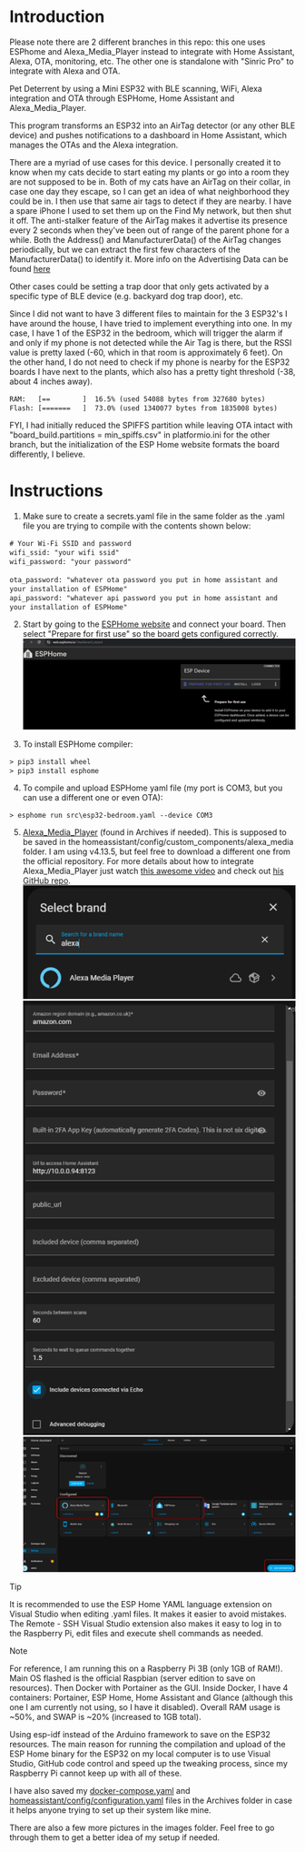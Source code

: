 # Introduction

Please note there are 2 different branches in this repo: this one uses ESPhome and Alexa_Media_Player instead to integrate with Home Assistant, Alexa, OTA, monitoring, etc. The other one is standalone with "Sinric Pro" to integrate with Alexa and OTA.

Pet Deterrent by using a Mini ESP32 with BLE scanning, WiFi, Alexa integration and OTA through ESPHome, Home Assistant and Alexa_Media_Player.

This program transforms an ESP32 into an AirTag detector (or any other BLE device) and pushes notifications to a dashboard in Home Assistant, which manages the OTAs and the Alexa integration.

There are a myriad of use cases for this device. I personally created it to know when my cats decide to start eating my plants or go into a room they are not supposed to be in. Both of my cats have an AirTag on their collar, in case one day they escape, so I can get an idea of what neighborhood they could be in. I then use that same air tags to detect if they are nearby. I have a spare iPhone I used to set them up on the Find My network, but then shut it off. The anti-stalker feature of the AirTag makes it advertise its presence every 2 seconds when they've been out of range of the parent phone for a while. Both the Address() and ManufacturerData() of the AirTag changes periodically, but we can extract the first few characters of the ManufacturerData() to identify it. More info on the Advertising Data can be found [here](https://adamcatley.com/AirTag.html)

Other cases could be setting a trap door that only gets activated by a specific type of BLE device (e.g. backyard dog trap door), etc.

Since I did not want to have 3 different files to maintain for the 3 ESP32's I have around the house, I have tried to implement everything into one. 
In my case, I have 1 of the ESP32 in the bedroom, which will trigger the alarm if and only if my phone is not detected while the Air Tag is there, but the RSSI value is pretty laxed (-60, which in that room is approximately 6 feet). 
On the other hand, I do not need to check if my phone is nearby for the ESP32 boards I have next to the plants, which also has a pretty tight threshold (-38, about 4 inches away).

```
RAM:   [==        ]  16.5% (used 54088 bytes from 327680 bytes)
Flash: [=======   ]  73.0% (used 1340077 bytes from 1835008 bytes)
```
FYI, I had initially reduced the SPIFFS partition while leaving OTA intact with "board_build.partitions = min_spiffs.csv" in platformio.ini for the other branch, but the initialization of the ESP Home website formats the board differently, I believe.

# Instructions

1. Make sure to create a secrets.yaml file in the same folder as the .yaml file you are trying to compile with the contents shown below:
```
# Your Wi-Fi SSID and password
wifi_ssid: "your wifi ssid"
wifi_password: "your password"

ota_password: "whatever ota password you put in home assistant and your installation of ESPHome"
api_password: "whatever api password you put in home assistant and your installation of ESPHome"
```

2. Start by going to the [ESPHome website](https://web.esphome.io/?dashboard_wizard) and connect your board. Then select "Prepare for first use" so the board gets configured correctly. ![Screenshot of ESPHome Website](images/Capture10.PNG)

3. To install ESPHome compiler:
```
> pip3 install wheel
> pip3 install esphome
```

4. To compile and upload ESPHome yaml file (my port is COM3, but you can use a different one or even OTA):
```
> esphome run src\esp32-bedroom.yaml --device COM3
```

5. [Alexa_Media_Player](https://github.com/alandtse/alexa_media_player/releases/download/v4.13.5/alexa_media.zip) (found in Archives if needed). 
This is supposed to be saved in the homeassistant/config/custom_components/alexa_media folder. I am using v4.13.5, but feel free to download a different one from the official repository.
For more details about how to integrate Alexa_Media_Player just watch [this awesome video](https://www.youtube.com/watch?v=lZpcyu9rnXo) and check out [his GitHub repo](https://github.com/Steven-D-Morgan/Morgans_Modifications/tree/main).
![Screenshot of Alexa_Media_Player](images/Capture1.PNG)
![Screenshot of Alexa_Media_Player](images/Capture3.PNG)
![Screenshot of Alexa_Media_Player](images/Capture2.PNG)

> [!TIP]
> It is recommended to use the ESP Home YAML language extension on Visual Studio when editing .yaml files. It makes it easier to avoid mistakes.
> The Remote - SSH Visual Studio extension also makes it easy to log in to the Raspberry Pi, edit files and execute shell commands as needed.

> [!NOTE]
> For reference, I am running this on a Raspberry Pi 3B (only 1GB of RAM!). Main OS flashed is the official Raspbian (server edition to save on resources). Then Docker with Portainer as the GUI. Inside Docker, I have 4 containers: Portainer, ESP Home, Home Assistant and Glance (although this one I am currently not using, so I have it disabled).
> Overall RAM usage is ~50%, and SWAP is ~20% (increased to 1GB total).
> 
> Using esp-idf instead of the Arduino framework to save on the ESP32 resources. The main reason for running the compilation and upload of the ESP Home binary for the ESP32 on my local computer is to use Visual Studio, GitHub code control and speed up the tweaking process, since my Raspberry Pi cannot keep up with all of these.
> 
> I have also saved my [docker-compose.yaml](Archives/docker-compose.yaml) and [homeassistant/config/configuration.yaml](Archives/configuration.yaml) files in the Archives folder in case it helps anyone trying to set up their system like mine.
> 
> There are also a few more pictures in the images folder. Feel free to go through them to get a better idea of my setup if needed.